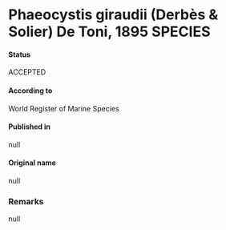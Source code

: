 Phaeocystis giraudii (Derbès & Solier) De Toni, 1895 SPECIES
=======

#### Status
ACCEPTED

#### According to
World Register of Marine Species

#### Published in
null

#### Original name
null

### Remarks
null